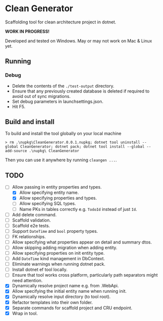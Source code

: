 # Clean Generator
Scaffolding tool for clean architecture project in dotnet.

**WORK IN PROGRESS!**

Developed and tested on Windows. May or may not work on Mac & Linux yet.

## Running
### Debug
- Delete the contents of the `./test-output` directory.
- Ensure that any previously created database is deleted if required to avoid out of sync migrations.
- Set debug parameters in launchsettings.json.
- Hit F5.

## Build and install
To build and install the tool globally on your local machine
```
> rm .\nupkg\CleanGenerator.0.0.1.nupkg; dotnet tool uninstall --global CleanGenerator; dotnet pack; dotnet tool install --global --add-source .\nupkg\ CleanGenerator
```

Then you can use it anywhere by running `cleangen ...`.

## TODO
- [ ] Allow passing in entity properties and types.
	- [x] Allow specifying entity name.
	- [x] Allow specifying properties and types.
	- [ ] Allow specifying SQL types.
	- [ ] Name PKs in tables correctly e.g. `TodoId` instead of just `Id`.
- [ ] Add delete command.
- [ ] Scaffold validation.
- [ ] Scaffold e2e tests.
- [ ] Support `DateTime` and `bool` property types.
- [ ] FK relationships.
- [ ] Allow specifying what properties appear on detail and summary dtos.
- [ ] Allow skipping adding migration when adding entity.
- [ ] Allow specifying properties on init entity type.
- [ ] Add `DateTime` kind management in DbContext.
- [ ] Eliminate warnings when running dotnet pack.
- [ ] Install dotnet ef tool locally.
- [ ] Ensure that tool works cross platform, particularly path separators might need attention.
- [x] Dynamically resolve project name e.g. from <ProjectName>.WebApi.
- [x] Allow specifying the initial entity name when running init.
- [x] Dynamically resolve input directory (to tool root).
- [x] Refactor templates into their own folder.
- [x] Separate commands for scaffold project and CRU endpoint.
- [x] Wrap in tool.